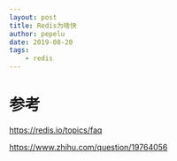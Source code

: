 ```yaml
---
layout: post
title: Redis为啥快
author: pepelu
date: 2019-08-20
tags:
    - redis
---
```

# 参考
https://redis.io/topics/faq

https://www.zhihu.com/question/19764056

